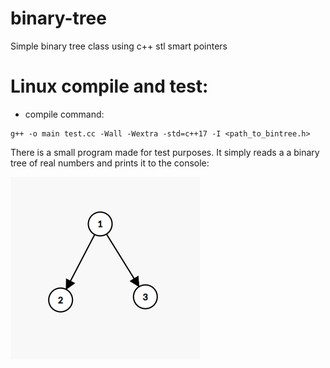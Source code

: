# binary-tree
Simple binary tree class using c++ stl smart pointers

# Linux compile and test:

- compile command:

```
g++ -o main test.cc -Wall -Wextra -std=c++17 -I <path_to_bintree.h>
``` 

There is a small program made for test purposes. It simply reads a 
a binary tree of real numbers and prints it to the console:

![tree](images/bin_tree.png)
